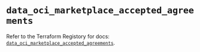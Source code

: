 # `data_oci_marketplace_accepted_agreements`

Refer to the Terraform Registory for docs: [`data_oci_marketplace_accepted_agreements`](https://registry.terraform.io/providers/oracle/oci/6.18.0/docs/data-sources/marketplace_accepted_agreements).
